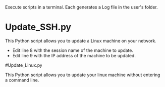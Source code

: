 Execute scripts in a terminal.
Each generates a Log file in the user's folder.

# Update_SSH.py

This Python script allows you to update a Linux machine on your network.

- Edit line 8 with the session name of the machine to update.
- Edit line 9 with the IP address of the machine to be updated.

#Update_Linux.py

This Python script allows you to update your linux machine without entering a command line.
